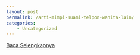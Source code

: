 ```yaml
---
layout: post
permalink: /arti-mimpi-suami-telpon-wanita-lain/
categories:
    - Uncategorized
---
```


[Baca Selengkapnya](/06)